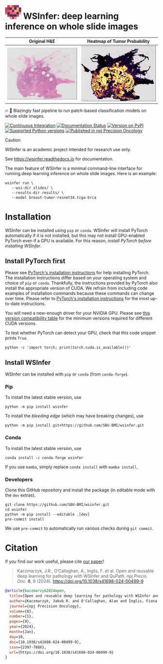 # ![](docs/_static/logo.svg) WSInfer: deep learning inference on whole slide images

Original H&E                        |  Heatmap of Tumor Probability
:----------------------------------:|:-----------------------------------:
![](docs/_static/brca-tissue.png)  | ![](docs/_static/brca-heatmap.png)

🔥 🚀 Blazingly fast pipeline to run patch-based classification models on whole slide images.

[![Continuous Integration](https://github.com/SBU-BMI/wsinfer/actions/workflows/ci.yml/badge.svg)](https://github.com/SBU-BMI/wsinfer/actions/workflows/ci.yml)
[![Documentation Status](https://readthedocs.org/projects/wsinfer/badge/?version=latest)](https://wsinfer.readthedocs.io/en/latest/?badge=latest)
[![Version on PyPI](https://img.shields.io/pypi/v/wsinfer.svg)](https://pypi.org/project/wsinfer/)
[![Supported Python versions](https://img.shields.io/pypi/pyversions/wsinfer)](https://pypi.org/project/wsinfer/)
[![Published in npj Precision Oncology](https://img.shields.io/badge/Published-npj_Precision_Oncology-blue)](https://doi.org/10.1038/s41698-024-00499-9)

> [!CAUTION]
> WSInfer is an academic project intended for research use only.

See https://wsinfer.readthedocs.io for documentation.

The main feature of WSInfer is a minimal command-line interface for running deep learning inference
on whole slide images. Here is an example:

```
wsinfer run \
   --wsi-dir slides/ \
   --results-dir results/ \
   --model breast-tumor-resnet34.tcga-brca
```

# Installation

WSInfer can be installed using `pip` or `conda`. WSInfer will install PyTorch automatically
if it is not installed, but this may not install GPU-enabled PyTorch even if a GPU is available.
For this reason, _install PyTorch before installing WSInfer_.

## Install PyTorch first

Please see [PyTorch's installation instructions](https://pytorch.org/get-started/locally/)
for help installing PyTorch. The installation instructions differ based on your operating system
and choice of `pip` or `conda`. Thankfully, the instructions provided
by PyTorch also install the appropriate version of CUDA. We refrain from including code
examples of installation commands because these commands can change over time. Please
refer to [PyTorch's installation instructions](https://pytorch.org/get-started/locally/)
for the most up-to-date instructions.

You will need a new-enough driver for your NVIDIA GPU. Please see
[this version compatibility table](https://docs.nvidia.com/deploy/cuda-compatibility/#minor-version-compatibility)
for the minimum versions required for different CUDA versions.

To test whether PyTorch can detect your GPU, check that this code snippet prints `True`.

```
python -c 'import torch; print(torch.cuda.is_available())'
```

## Install WSInfer

WSInfer can be installed with `pip` or `conda` (from `conda-forge`).

### Pip

To install the latest stable version, use

```
python -m pip install wsinfer
```

To install the _bleeding edge_ (which may have breaking changes), use

```
python -m pip install git+https://github.com/SBU-BMI/wsinfer.git
```

### Conda

To install the latest stable version, use

```
conda install -c conda-forge wsinfer
```

If you use `mamba`, simply replace `conda install` with `mamba install`.

### Developers

Clone this GitHub repository and install the package (in editable mode with the `dev` extras).

```
git clone https://github.com/SBU-BMI/wsinfer.git
cd wsinfer
python -m pip install --editable .[dev]
pre-commit install
```

We use `pre-commit` to automatically run various checks during `git commit`.

# Citation

If you find our work useful, please cite [our paper](https://doi.org/10.1038/s41698-024-00499-9)!

> Kaczmarzyk, J.R., O’Callaghan, A., Inglis, F. et al. Open and reusable deep learning for pathology with WSInfer and QuPath. *npj Precis. Onc.* **8**, 9 (2024). https://doi.org/10.1038/s41698-024-00499-9

```bibtex
@article{kaczmarzyk2024open,
  title={Open and reusable deep learning for pathology with WSInfer and QuPath},
  author={Kaczmarzyk, Jakub R. and O'Callaghan, Alan and Inglis, Fiona and Gat, Swarad and Kurc, Tahsin and Gupta, Rajarsi and Bremer, Erich and Bankhead, Peter and Saltz, Joel H.},
  journal={npj Precision Oncology},
  volume={8},
  number={1},
  pages={9},
  year={2024},
  month={Jan},
  day=10,
  doi={10.1038/s41698-024-00499-9},
  issn={2397-768X},
  url={https://doi.org/10.1038/s41698-024-00499-9}
}
```
